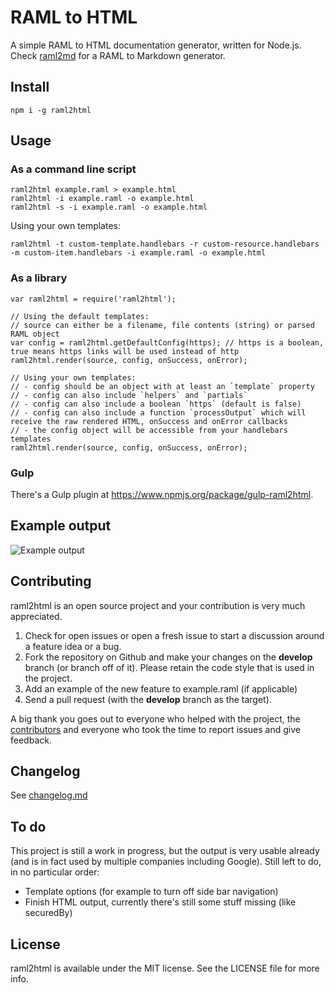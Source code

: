 # RAML to HTML

A simple RAML to HTML documentation generator, written for Node.js.
Check [raml2md](https://github.com/kevinrenskers/raml2md) for a RAML to Markdown generator.


## Install
```
npm i -g raml2html
```


## Usage

### As a command line script

```
raml2html example.raml > example.html
raml2html -i example.raml -o example.html
raml2html -s -i example.raml -o example.html
```

Using your own templates:

```
raml2html -t custom-template.handlebars -r custom-resource.handlebars -m custom-item.handlebars -i example.raml -o example.html
```

### As a library

```
var raml2html = require('raml2html');

// Using the default templates:
// source can either be a filename, file contents (string) or parsed RAML object
var config = raml2html.getDefaultConfig(https); // https is a boolean, true means https links will be used instead of http
raml2html.render(source, config, onSuccess, onError);

// Using your own templates:
// - config should be an object with at least an `template` property
// - config can also include `helpers` and `partials`
// - config can also include a boolean `https` (default is false)
// - config can also include a function `processOutput` which will receive the raw rendered HTML, onSuccess and onError callbacks
// - the config object will be accessible from your handlebars templates
raml2html.render(source, config, onSuccess, onError);
```

### Gulp
There's a Gulp plugin at https://www.npmjs.org/package/gulp-raml2html.


## Example output
![Example output](https://raw.github.com/kevinrenskers/raml2html/master/examples/example.png)


## Contributing
raml2html is an open source project and your contribution is very much appreciated.

1. Check for open issues or open a fresh issue to start a discussion around a feature idea or a bug.
2. Fork the repository on Github and make your changes on the **develop** branch (or branch off of it).
   Please retain the code style that is used in the project.
3. Add an example of the new feature to example.raml (if applicable)
4. Send a pull request (with the **develop** branch as the target).

A big thank you goes out to everyone who helped with the project, the [contributors](https://github.com/kevinrenskers/raml2html/graphs/contributors)
and everyone who took the time to report issues and give feedback.


## Changelog
See [changelog.md](https://github.com/kevinrenskers/raml2html/blob/master/changelog.md)


## To do
This project is still a work in progress, but the output is very usable already (and is in fact used by multiple 
companies including Google). Still left to do, in no particular order:

* Template options (for example to turn off side bar navigation)
* Finish HTML output, currently there's still some stuff missing (like securedBy)


## License
raml2html is available under the MIT license. See the LICENSE file for more info.
